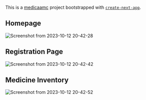 This is a [medicaamc](https://medicaamc.vercel.app//) project bootstrapped with [`create-next-app`](https://github.com/vercel/next.js/tree/canary/packages/create-next-app).

## Homepage
![Screenshot from 2023-10-12 20-42-28](https://github.com/sunilsinghrana/medic-aamc/assets/90997981/12750710-4491-4611-97b4-62d8cde051af)

## Registration Page
![Screenshot from 2023-10-12 20-42-42](https://github.com/sunilsinghrana/medic-aamc/assets/90997981/e92e4906-4f9e-44d2-a4d6-62119ce1e190)


## Medicine Inventory
![Screenshot from 2023-10-12 20-42-52](https://github.com/sunilsinghrana/medic-aamc/assets/90997981/e541a9f0-22dd-4121-bede-bf326d4deb05)

